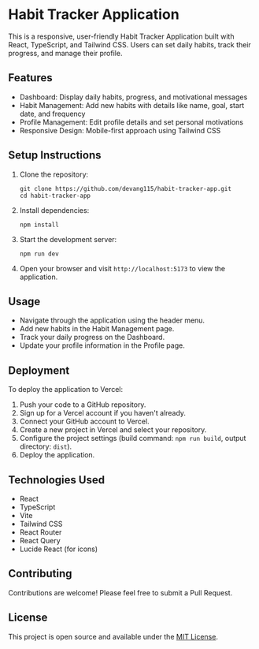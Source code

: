 # Habit Tracker Application

This is a responsive, user-friendly Habit Tracker Application built with React, TypeScript, and Tailwind CSS. Users can set daily habits, track their progress, and manage their profile.

## Features

- Dashboard: Display daily habits, progress, and motivational messages
- Habit Management: Add new habits with details like name, goal, start date, and frequency
- Profile Management: Edit profile details and set personal motivations
- Responsive Design: Mobile-first approach using Tailwind CSS

## Setup Instructions

1. Clone the repository:
   ```
   git clone https://github.com/devang115/habit-tracker-app.git
   cd habit-tracker-app
   ```

2. Install dependencies:
   ```
   npm install
   ```

3. Start the development server:
   ```
   npm run dev
   ```

4. Open your browser and visit `http://localhost:5173` to view the application.

## Usage

- Navigate through the application using the header menu.
- Add new habits in the Habit Management page.
- Track your daily progress on the Dashboard.
- Update your profile information in the Profile page.

## Deployment

To deploy the application to Vercel:

1. Push your code to a GitHub repository.
2. Sign up for a Vercel account if you haven't already.
3. Connect your GitHub account to Vercel.
4. Create a new project in Vercel and select your repository.
5. Configure the project settings (build command: `npm run build`, output directory: `dist`).
6. Deploy the application.

## Technologies Used

- React
- TypeScript
- Vite
- Tailwind CSS
- React Router
- React Query
- Lucide React (for icons)

## Contributing

Contributions are welcome! Please feel free to submit a Pull Request.

## License

This project is open source and available under the [MIT License](LICENSE).
